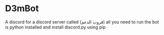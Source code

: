 # D3mBot

A discord for a discord server called (قروب الدعم)
all you need to run the bot is python installed and install discord.py using pip